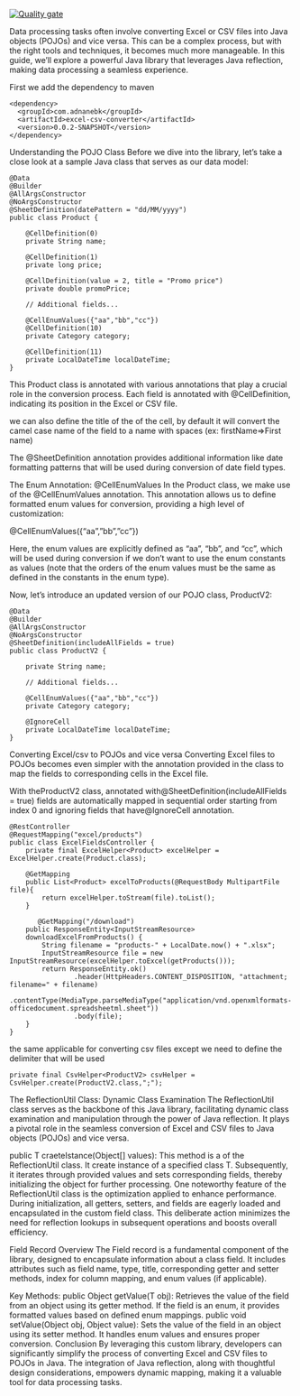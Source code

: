 [![Quality gate](https://sonarcloud.io/api/project_badges/quality_gate?project=adnanebk_excel-pojo-converter)](https://sonarcloud.io/summary/new_code?id=adnanebk_excel-pojo-converter)

Data processing tasks often involve converting Excel or CSV files into Java objects (POJOs) and vice versa. This can be a complex process, but with the right tools and techniques, it becomes much more manageable. In this guide, we’ll explore a powerful Java library that leverages Java reflection, making data processing a seamless experience.

First we add the dependency to maven
```
<dependency>
  <groupId>com.adnanebk</groupId>
  <artifactId>excel-csv-converter</artifactId>
  <version>0.0.2-SNAPSHOT</version>
</dependency>
```
Understanding the POJO Class
Before we dive into the library, let’s take a close look at a sample Java class that serves as our data model:

```
@Data
@Builder
@AllArgsConstructor
@NoArgsConstructor
@SheetDefinition(datePattern = "dd/MM/yyyy")
public class Product {

    @CellDefinition(0)
    private String name;

    @CellDefinition(1)
    private long price;

    @CellDefinition(value = 2, title = "Promo price")
    private double promoPrice;

    // Additional fields...

    @CellEnumValues({"aa","bb","cc"})
    @CellDefinition(10)
    private Category category;

    @CellDefinition(11)
    private LocalDateTime localDateTime;
}
```
This Product class is annotated with various annotations that play a crucial role in the conversion process. Each field is annotated with @CellDefinition, indicating its position in the Excel or CSV file.

we can also define the title of the of the cell, by default it will convert the camel case name of the field to a name with spaces (ex: firstName=>First name)

The @SheetDefinition annotation provides additional information like date formatting patterns that will be used during conversion of date field types.

The Enum Annotation: @CellEnumValues
In the Product class, we make use of the @CellEnumValues annotation. This annotation allows us to define formatted enum values for conversion, providing a high level of customization:

@CellEnumValues({“aa”,”bb”,”cc”})

Here, the enum values are explicitly defined as “aa”, “bb”, and “cc”, which will be used during conversion if we don’t want to use the enum constants as values (note that the orders of the enum values must be the same as defined in the constants in the enum type).

Now, let’s introduce an updated version of our POJO class, ProductV2:
```
@Data
@Builder
@AllArgsConstructor
@NoArgsConstructor
@SheetDefinition(includeAllFields = true)
public class ProductV2 {

    private String name;

    // Additional fields...

    @CellEnumValues({"aa","bb","cc"})
    private Category category;

    @IgnoreCell
    private LocalDateTime localDateTime;
}
```
Converting Excel/csv to POJOs and vice versa
Converting Excel files to POJOs becomes even simpler with the annotation provided in the class to map the fields to corresponding cells in the Excel file.

With theProductV2 class, annotated with@SheetDefinition(includeAllFields = true) fields are automatically mapped in sequential order starting from index 0 and ignoring fields that have@IgnoreCell annotation.

```
@RestController
@RequestMapping("excel/products")
public class ExcelFieldsController {
    private final ExcelHelper<Product> excelHelper = ExcelHelper.create(Product.class);

    @GetMapping
    public List<Product> excelToProducts(@RequestBody MultipartFile file){
        return excelHelper.toStream(file).toList();
    }

       @GetMapping("/download")
    public ResponseEntity<InputStreamResource>
    downloadExcelFromProducts() {
        String filename = "products-" + LocalDate.now() + ".xlsx";
        InputStreamResource file = new InputStreamResource(excelHelper.toExcel(getProducts()));
        return ResponseEntity.ok()
                .header(HttpHeaders.CONTENT_DISPOSITION, "attachment; filename=" + filename)
                .contentType(MediaType.parseMediaType("application/vnd.openxmlformats-officedocument.spreadsheetml.sheet"))
                .body(file);
    }
}
```
the same applicable for converting csv files except we need to define the delimiter that will be used

    private final CsvHelper<ProductV2> csvHelper = CsvHelper.create(ProductV2.class,";");
The ReflectionUtil Class: Dynamic Class Examination
The ReflectionUtil class serves as the backbone of this Java library, facilitating dynamic class examination and manipulation through the power of Java reflection. It plays a pivotal role in the seamless conversion of Excel and CSV files to Java objects (POJOs) and vice versa.

public T craeteIstance(Object[] values): This method is a of the ReflectionUtil class. It create instance of a specified class T. Subsequently, it iterates through provided values and sets corresponding fields, thereby initializing the object for further processing.
One noteworthy feature of the ReflectionUtil class is the optimization applied to enhance performance. During initialization, all getters, setters, and fields are eagerly loaded and encapsulated in the custom field class. This deliberate action minimizes the need for reflection lookups in subsequent operations and boosts overall efficiency.

Field Record Overview
The Field record is a fundamental component of the library, designed to encapsulate information about a class field. It includes attributes such as field name, type, title, corresponding getter and setter methods, index for column mapping, and enum values (if applicable).

Key Methods:
public Object getValue(T obj): Retrieves the value of the field from an object using its getter method. If the field is an enum, it provides formatted values based on defined enum mappings.
public void setValue(Object obj, Object value): Sets the value of the field in an object using its setter method. It handles enum values and ensures proper conversion.
Conclusion
By leveraging this custom library, developers can significantly simplify the process of converting Excel and CSV files to POJOs in Java. The integration of Java reflection, along with thoughtful design considerations, empowers dynamic mapping, making it a valuable tool for data processing tasks.
